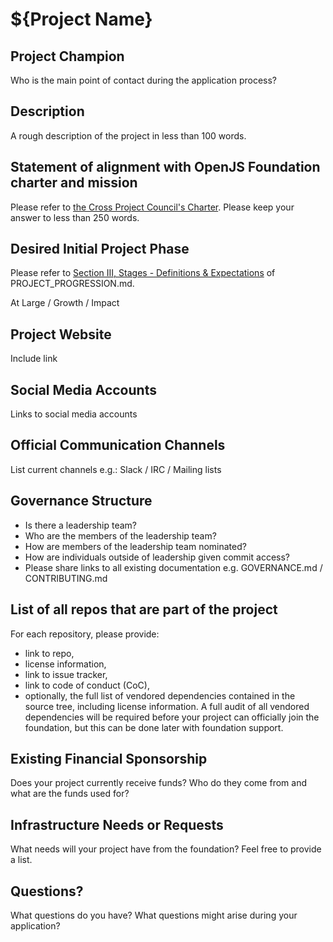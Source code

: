 # ${Project Name}

## Project Champion

Who is the main point of contact during the application process?

## Description

A rough description of the project in less than 100 words.

## Statement of alignment with OpenJS Foundation charter and mission

Please refer to [the Cross Project Council's Charter](https://github.com/openjs-foundation/cross-project-council/blob/master/CPC-CHARTER.md).
Please keep your answer to less than 250 words.

## Desired Initial Project Phase

Please refer to [Section III, Stages - Definitions & Expectations](https://github.com/openjs-foundation/cross-project-council/blob/master/PROJECT_PROGRESSION.md#iii-stages---definitions--expectations) of PROJECT_PROGRESSION.md.

At Large / Growth / Impact

## Project Website

Include link

## Social Media Accounts

Links to social media accounts

## Official Communication Channels

List current channels e.g.: Slack / IRC / Mailing lists

## Governance Structure

* Is there a leadership team?
* Who are the members of the leadership team?
* How are members of the leadership team nominated?
* How are individuals outside of leadership given commit access?
* Please share links to all existing documentation e.g. GOVERNANCE.md / CONTRIBUTING.md

## List of all repos that are part of the project

For each repository, please provide:

- link to repo,
- license information,
- link to issue tracker,
- link to code of conduct (CoC),
- optionally, the full list of vendored dependencies contained in the source tree, including license information. A full audit
  of all vendored dependencies will be required before your project can officially join the foundation, but this can be done
  later with foundation support.

## Existing Financial Sponsorship

Does your project currently receive funds? Who do they come from and what are the funds used for?

## Infrastructure Needs or Requests

What needs will your project have from the foundation? Feel free to provide a list.

## Questions?

What questions do you have? What questions might arise during your application?
